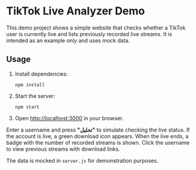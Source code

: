 # TikTok Live Analyzer Demo

This demo project shows a simple website that checks whether a TikTok user is currently live and lists previously recorded live streams. It is intended as an example only and uses mock data.

## Usage

1. Install dependencies:
   ```
   npm install
   ```
2. Start the server:
   ```
   npm start
   ```
3. Open [http://localhost:3000](http://localhost:3000) in your browser.

Enter a username and press **"تحليل"** to simulate checking the live status. If the account is live, a green download icon appears. When the live ends, a badge with the number of recorded streams is shown. Click the username to view previous streams with download links.

The data is mocked in `server.js` for demonstration purposes.
